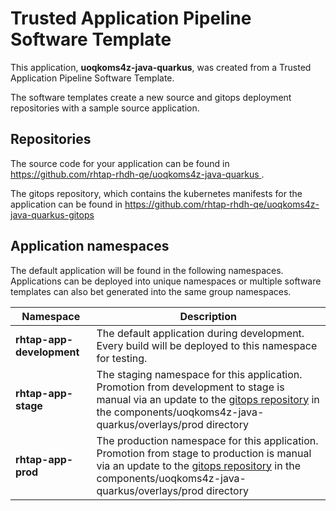 # Trusted Application Pipeline Software Template

This application, **uoqkoms4z-java-quarkus**, was created from a Trusted Application Pipeline Software Template.

The software templates create a new source and gitops deployment repositories with a sample source application. 

## Repositories

The source code for your application can be found in [https://github.com/rhtap-rhdh-qe/uoqkoms4z-java-quarkus ](https://github.com/rhtap-rhdh-qe/uoqkoms4z-java-quarkus ).
 
The gitops repository, which contains the kubernetes manifests for the application can be found in 
[https://github.com/rhtap-rhdh-qe/uoqkoms4z-java-quarkus-gitops ](https://github.com/rhtap-rhdh-qe/uoqkoms4z-java-quarkus-gitops ) 

## Application namespaces 

The default application will be found in the following namespaces. Applications can be deployed into unique namespaces or multiple software templates can also bet generated into the same group namespaces.  

|  Namespace   |  Description   |  
| -------- | -------- |   
| **rhtap-app-development** | The default application during development. Every build will be deployed to this namespace for testing. | 
| **rhtap-app-stage** | The staging namespace for this application. Promotion from development to stage is manual via an update to the [gitops repository](https://github.com/rhtap-rhdh-qe/uoqkoms4z-java-quarkus-gitops ) in the components/uoqkoms4z-java-quarkus/overlays/prod directory |  
| **rhtap-app-prod** | The production namespace for this application. Promotion from stage to production is manual via an update to the [gitops repository](https://github.com/rhtap-rhdh-qe/uoqkoms4z-java-quarkus-gitops ) in the components/uoqkoms4z-java-quarkus/overlays/prod directory | 